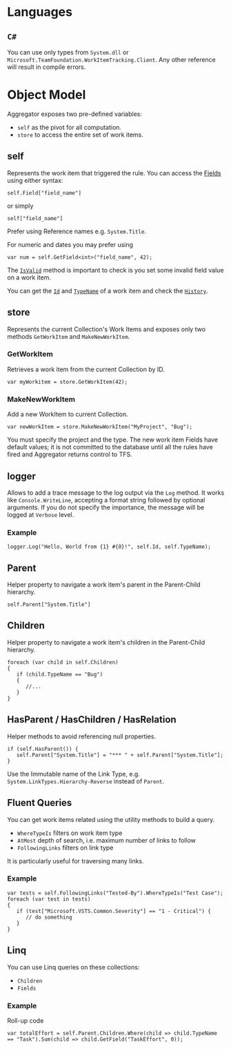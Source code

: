 # Languages

## `C#`
You can use only types from `System.dll` or `Microsoft.TeamFoundation.WorkItemTracking.Client`.
Any other reference will result in compile errors. 



# Object Model

Aggregator exposes two pre-defined variables:

 - `self` as the pivot for all computation.
 - `store` to access the entire set of work items.

## self

Represents the work item that triggered the rule.
You can access the [Fields](https://msdn.microsoft.com/en-us/library/microsoft.teamfoundation.workitemtracking.client.field.aspx) using either syntax:
```
self.Field["field_name"]
```
or simply
```
self["field_name"]
```

Prefer using Reference names e.g. `System.Title`.

For numeric and dates you may prefer using
```
var num = self.GetField<int>("field_name", 42);
```

The [`IsValid`](https://msdn.microsoft.com/en-us/library/microsoft.teamfoundation.workitemtracking.client.workitem.isvalid.aspx) method is important to check is you set some invalid field value on a work item.

You can get the [`Id`](https://msdn.microsoft.com/en-us/library/microsoft.teamfoundation.workitemtracking.client.workitem.id.aspx) and [`TypeName`](https://msdn.microsoft.com/en-us/library/microsoft.teamfoundation.workitemtracking.client.workitemtype.name.aspx) of a work item and check the [`History`](https://msdn.microsoft.com/en-us/library/microsoft.teamfoundation.workitemtracking.client.workitem.history.aspx).


## store

Represents the current Collection's Work Items and exposes only two methods `GetWorkItem` and `MakeNewWorkItem`.

### GetWorkItem

Retrieves a work item from the current Collection by ID.

```
var myWorkitem = store.GetWorkItem(42);
```

### MakeNewWorkItem
Add a new WorkItem to current Collection.

```
var newWorkItem = store.MakeNewWorkItem("MyProject", "Bug");
```

You must specify the project and the type. The new work item Fields have default values;
it is not committed to the database until all the rules have fired and Aggregator returns control to TFS.


## logger

Allows to add a trace message to the log output via the `Log` method.
It works like `Console.WriteLine`, accepting a format string followed by optional arguments.
If you do not specify the importance, the message will be logged at `Verbose` level.

### Example

```
logger.Log("Hello, World from {1} #{0}!", self.Id, self.TypeName);
```


## Parent
Helper property to navigate a work item's parent in the Parent-Child hierarchy.

```
self.Parent["System.Title"]
```

## Children
Helper property to navigate a work item's children in the Parent-Child hierarchy.

```
foreach (var child in self.Children)
{
   if (child.TypeName == "Bug")
   {
      //...
   }
}
```

## HasParent / HasChildren / HasRelation
Helper methods to avoid referencing null properties.
```
if (self.HasParent()) {
   self.Parent["System.Title"] = "*** " + self.Parent["System.Title"];
}
```
Use the Immutable name of the Link Type, e.g. `System.LinkTypes.Hierarchy-Reverse` instead of `Parent`.

## Fluent Queries

You can get work items related using the utility methods to build a query.

 - `WhereTypeIs` filters on work item type
 - `AtMost` depth of search, i.e. maximum number of links to follow
 - `FollowingLinks` filters on link type

It is particularly useful for traversing many links.

### Example

```
var tests = self.FollowingLinks("Tested-By").WhereTypeIs("Test Case");
foreach (var test in tests)
{
   if (test["Microsoft.VSTS.Common.Severity"] == "1 - Critical") {
      // do something
   }
}
```

## Linq

You can use Linq queries on these collections:
 - `Children`
 - `Fields`

### Example

Roll-up code
```
var totalEffort = self.Parent.Children.Where(child => child.TypeName == "Task").Sum(child => child.GetField("TaskEffort", 0));
```
